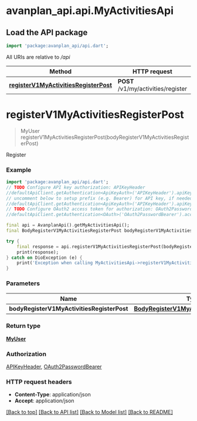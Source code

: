 # avanplan_api.api.MyActivitiesApi

## Load the API package
```dart
import 'package:avanplan_api/api.dart';
```

All URIs are relative to */api*

Method | HTTP request | Description
------------- | ------------- | -------------
[**registerV1MyActivitiesRegisterPost**](MyActivitiesApi.md#registerv1myactivitiesregisterpost) | **POST** /v1/my/activities/register | Register


# **registerV1MyActivitiesRegisterPost**
> MyUser registerV1MyActivitiesRegisterPost(bodyRegisterV1MyActivitiesRegisterPost)

Register

### Example
```dart
import 'package:avanplan_api/api.dart';
// TODO Configure API key authorization: APIKeyHeader
//defaultApiClient.getAuthentication<ApiKeyAuth>('APIKeyHeader').apiKey = 'YOUR_API_KEY';
// uncomment below to setup prefix (e.g. Bearer) for API key, if needed
//defaultApiClient.getAuthentication<ApiKeyAuth>('APIKeyHeader').apiKeyPrefix = 'Bearer';
// TODO Configure OAuth2 access token for authorization: OAuth2PasswordBearer
//defaultApiClient.getAuthentication<OAuth>('OAuth2PasswordBearer').accessToken = 'YOUR_ACCESS_TOKEN';

final api = AvanplanApi().getMyActivitiesApi();
final BodyRegisterV1MyActivitiesRegisterPost bodyRegisterV1MyActivitiesRegisterPost = ; // BodyRegisterV1MyActivitiesRegisterPost | 

try {
    final response = api.registerV1MyActivitiesRegisterPost(bodyRegisterV1MyActivitiesRegisterPost);
    print(response);
} catch on DioException (e) {
    print('Exception when calling MyActivitiesApi->registerV1MyActivitiesRegisterPost: $e\n');
}
```

### Parameters

Name | Type | Description  | Notes
------------- | ------------- | ------------- | -------------
 **bodyRegisterV1MyActivitiesRegisterPost** | [**BodyRegisterV1MyActivitiesRegisterPost**](BodyRegisterV1MyActivitiesRegisterPost.md)|  | 

### Return type

[**MyUser**](MyUser.md)

### Authorization

[APIKeyHeader](../README.md#APIKeyHeader), [OAuth2PasswordBearer](../README.md#OAuth2PasswordBearer)

### HTTP request headers

 - **Content-Type**: application/json
 - **Accept**: application/json

[[Back to top]](#) [[Back to API list]](../README.md#documentation-for-api-endpoints) [[Back to Model list]](../README.md#documentation-for-models) [[Back to README]](../README.md)

